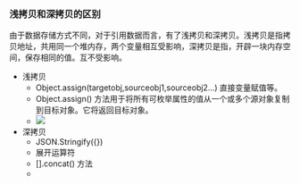 ### 浅拷贝和深拷贝的区别

由于数据存储方式不同，对于引用数据而言，有了浅拷贝和深拷贝。浅拷贝是指拷贝地址，共用同一个堆内存，两个变量相互受影响，深拷贝是指，开辟一块内存空间，保存相同的值。互不受影响。

* 浅拷贝
  * Object.assign(targetobj,sourceobj1,sourceobj2...)  直接变量赋值等。
  * Object.assign()  方法用于将所有可枚举属性的值从一个或多个源对象复制到目标对象。它将返回目标对象。
  * ![](C:\Users\L\AppData\Roaming\Typora\typora-user-images\image-20200830182436399.png)
* 深拷贝
  * JSON.Stringify({})
  * 展开运算符
  * [].concat()  方法
  * 

